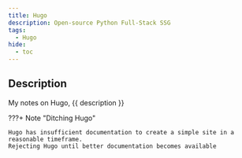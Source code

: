 ```yaml
---
title: Hugo
description: Open-source Python Full-Stack SSG
tags:
  - Hugo
hide:
  - toc
---
```


## Description

My notes on Hugo, {{ description }}

???+ Note "Ditching Hugo"

    Hugo has insufficient documentation to create a simple site in a reasonable timeframe.
    Rejecting Hugo until better documentation becomes available